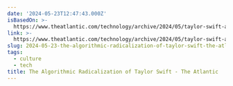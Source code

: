 ```yaml
---
date: '2024-05-23T12:47:43.000Z'
isBasedOn: >-
  https://www.theatlantic.com/technology/archive/2024/05/taylor-swift-algorithm-radicalization/678424/
link: >-
  https://www.theatlantic.com/technology/archive/2024/05/taylor-swift-algorithm-radicalization/678424/
slug: 2024-05-23-the-algorithmic-radicalization-of-taylor-swift-the-atlantic
tags:
  - culture
  - tech
title: The Algorithmic Radicalization of Taylor Swift - The Atlantic
---
```

 
